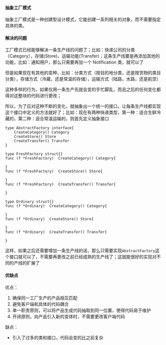 #### 抽象工厂模式

抽象工厂模式是一种创建型设计模式，它能创建一系列相关的对象，而不需要指定具体的类。

#### 解决的问题

工厂模式已经能够解决一条生产线的问题了；比如：快递公司的分类（Category），存储(Store)，运输功能(Transfer)；这条生产线要是再添加其他的功能，比如：通知用户，那么只需要再加一个 Notification 类，就可以了

但是如果现在有其他的变种，比如：分类方式（按目的地分类，还是按货物的类目分类），存储方式（冷藏，还是常温的存储），运输方式（陆路，水路，还是航空）

这种多样的行为，如果仅用一条生产先就会变的手忙脚乱，而且之后的任何变化都得对这整块的代码进行更改；

所以，为了应对这种不断的变化，就抽象出一个统一的接口，让每条生产线都实现这个接口中定义的方法就好了；比如：现在有两种快递类型，第一种：适合生鲜冷藏的，第二种：适合常温运输的，则首先定义抽象接口

```
type AbstractFactory interface{
    CreateCategory() Category
    CreateStore() Store
    CreateTransfer() Transfer
}

type FreshFactory struct{}
func (f *FreshFactory)  CreateCategory() Category{
    
}
func (f *FreshFactory)  CreateStore() Store{
    
}
func (f *FreshFactory)  CreateTransfer() Transfer{
    
}

type Ordinary struct{}
func (f *Ordinary)  CreateCategory() Category{
    
}
func (f *Ordinary)  CreateStore() Store{
    
}
func (f *Ordinary)  CreateTransfer() Transfer{
    
}
```

这样，如果之后还需要增加一条生产线的话，那么只需要实现`AbstractFactory`这个接口就可以了，不需要再更改之前已经成熟的生产线了；这就能很好的实现对不同的产线的扩展了

#### 优缺点

优点：

1. 确保同一工厂生产的产品相互匹配
2. 避免客户端和具体的代码耦合
3. 单一职责原则，可以将产品生成代码抽取到同一位置，使得代码易于维护
4. 开闭原则，向产品引入新的变体时，不需要更改客户端代码

缺点：

- 引入了过多的类和接口，代码会变的比之前复杂